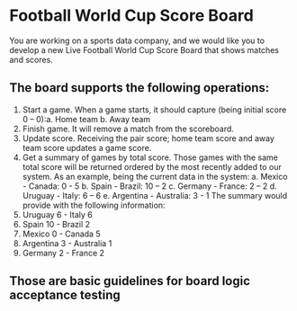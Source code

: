 # Football World Cup Score Board
You are working on a sports data company, and we would like you to develop a new Live
Football World Cup Score Board that shows matches and scores.

## The board supports the following operations:
1. Start a game. When a game starts, it should capture (being initial score 0 – 0):a. Home team
   b. Away team
2. Finish game. It will remove a match from the scoreboard.
3. Update score. Receiving the pair score; home team score and away team score
   updates a game score.
4. Get a summary of games by total score. Those games with the same total score will
   be returned ordered by the most recently added to our system.
   As an example, being the current data in the system:
   a. Mexico - Canada: 0 - 5
   b. Spain - Brazil: 10 – 2
   c. Germany - France: 2 – 2
   d. Uruguay - Italy: 6 – 6
   e. Argentina - Australia: 3 - 1
   The summary would provide with the following information:
5. Uruguay 6 - Italy 6
6. Spain 10 - Brazil 2
7. Mexico 0 - Canada 5
8. Argentina 3 - Australia 1
9. Germany 2 - France 2

## Those are basic guidelines for board logic acceptance testing